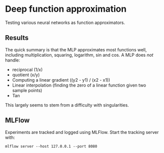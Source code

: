 # Deep function approximation

Testing various neural networks as function approximators.

## Results

The quick summary is that the MLP approximates most functions well,
including multiplication, squaring, logarithm, sin and cos.
A MLP does _not_ handle:
- reciprocal (1/x)
- quotient (x/y)
- Computing a linear gradient ((y2 - y1) / (x2 - x1))
- Linear interpolation (finding the zero of a linear function given two sample points)
- Tan

This largely seems to stem from a difficulty with singularities.

## MLFlow

Experiments are tracked and logged using MLFlow.
Start the tracking server with:
```commandline
mlflow server --host 127.0.0.1 --port 8080
```
